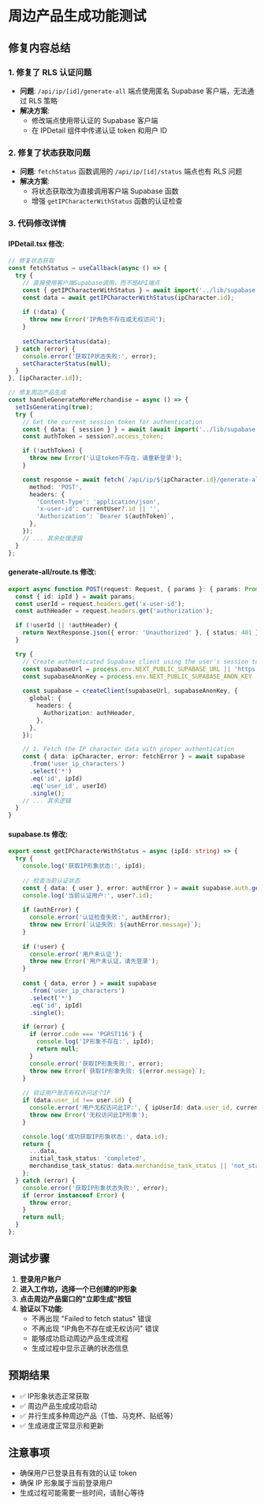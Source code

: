 # 周边产品生成功能测试

## 修复内容总结

### 1. 修复了 RLS 认证问题
- **问题**: `/api/ip/[id]/generate-all` 端点使用匿名 Supabase 客户端，无法通过 RLS 策略
- **解决方案**: 
  - 修改端点使用带认证的 Supabase 客户端
  - 在 IPDetail 组件中传递认证 token 和用户 ID

### 2. 修复了状态获取问题  
- **问题**: `fetchStatus` 函数调用的 `/api/ip/[id]/status` 端点也有 RLS 问题
- **解决方案**: 
  - 将状态获取改为直接调用客户端 Supabase 函数
  - 增强 `getIPCharacterWithStatus` 函数的认证检查

### 3. 代码修改详情

#### IPDetail.tsx 修改:
```typescript
// 修复状态获取
const fetchStatus = useCallback(async () => {
  try {
    // 直接使用客户端Supabase调用，而不是API端点
    const { getIPCharacterWithStatus } = await import('../lib/supabase');
    const data = await getIPCharacterWithStatus(ipCharacter.id);
    
    if (!data) {
      throw new Error('IP角色不存在或无权访问');
    }
    
    setCharacterStatus(data);
  } catch (error) {
    console.error('获取IP状态失败:', error);
    setCharacterStatus(null);
  }
}, [ipCharacter.id]);

// 修复周边产品生成
const handleGenerateMoreMerchandise = async () => {
  setIsGenerating(true);
  try {
    // Get the current session token for authentication
    const { data: { session } } = await (await import('../lib/supabase')).supabase.auth.getSession();
    const authToken = session?.access_token;

    if (!authToken) {
      throw new Error('认证token不存在，请重新登录');
    }

    const response = await fetch(`/api/ip/${ipCharacter.id}/generate-all`, {
      method: 'POST',
      headers: {
        'Content-Type': 'application/json',
        'x-user-id': currentUser?.id || '',
        'Authorization': `Bearer ${authToken}`,
      },
    });
    // ... 其余处理逻辑
  }
};
```

#### generate-all/route.ts 修改:
```typescript
export async function POST(request: Request, { params }: { params: Promise<{ id: string }> }) {
  const { id: ipId } = await params;
  const userId = request.headers.get('x-user-id');
  const authHeader = request.headers.get('authorization');

  if (!userId || !authHeader) {
    return NextResponse.json({ error: 'Unauthorized' }, { status: 401 });
  }

  try {
    // Create authenticated Supabase client using the user's session token
    const supabaseUrl = process.env.NEXT_PUBLIC_SUPABASE_URL || 'https://wrfvysakckcmvquvwuei.supabase.co';
    const supabaseAnonKey = process.env.NEXT_PUBLIC_SUPABASE_ANON_KEY || '...';
    
    const supabase = createClient(supabaseUrl, supabaseAnonKey, {
      global: {
        headers: {
          Authorization: authHeader,
        },
      },
    });

    // 1. Fetch the IP character data with proper authentication
    const { data: ipCharacter, error: fetchError } = await supabase
      .from('user_ip_characters')
      .select('*')
      .eq('id', ipId)
      .eq('user_id', userId)
      .single();
    // ... 其余逻辑
  }
}
```

#### supabase.ts 修改:
```typescript
export const getIPCharacterWithStatus = async (ipId: string) => {
  try {
    console.log('获取IP形象状态:', ipId);
    
    // 检查当前认证状态
    const { data: { user }, error: authError } = await supabase.auth.getUser();
    console.log('当前认证用户:', user?.id);
    
    if (authError) {
      console.error('认证检查失败:', authError);
      throw new Error(`认证失败: ${authError.message}`);
    }
    
    if (!user) {
      console.error('用户未认证');
      throw new Error('用户未认证，请先登录');
    }
    
    const { data, error } = await supabase
      .from('user_ip_characters')
      .select('*')
      .eq('id', ipId)
      .single();

    if (error) {
      if (error.code === 'PGRST116') {
        console.log('IP形象不存在:', ipId);
        return null;
      }
      console.error('获取IP形象失败:', error);
      throw new Error(`获取IP形象失败: ${error.message}`);
    }
    
    // 验证用户是否有权访问这个IP
    if (data.user_id !== user.id) {
      console.error('用户无权访问此IP:', { ipUserId: data.user_id, currentUserId: user.id });
      throw new Error('无权访问此IP形象');
    }

    console.log('成功获取IP形象状态:', data.id);
    return {
      ...data,
      initial_task_status: 'completed',
      merchandise_task_status: data.merchandise_task_status || 'not_started'
    };
  } catch (error) {
    console.error('获取IP形象状态失败:', error);
    if (error instanceof Error) {
      throw error;
    }
    return null;
  }
};
```

## 测试步骤

1. **登录用户账户**
2. **进入工作坊，选择一个已创建的IP形象**
3. **点击周边产品窗口的"立即生成"按钮**
4. **验证以下功能**:
   - 不再出现 "Failed to fetch status" 错误
   - 不再出现 "IP角色不存在或无权访问" 错误
   - 能够成功启动周边产品生成流程
   - 生成过程中显示正确的状态信息

## 预期结果

- ✅ IP形象状态正常获取
- ✅ 周边产品生成成功启动
- ✅ 并行生成多种周边产品（T恤、马克杯、贴纸等）
- ✅ 生成进度正常显示和更新

## 注意事项

- 确保用户已登录且有有效的认证 token
- 确保 IP 形象属于当前登录用户
- 生成过程可能需要一些时间，请耐心等待
